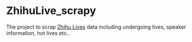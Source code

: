 # ZhihuLive_scrapy
The project to scrap [Zhihu Lives](https://www.zhihu.com/lives/) data including undergoing lives, speaker information, hot lives etc..
